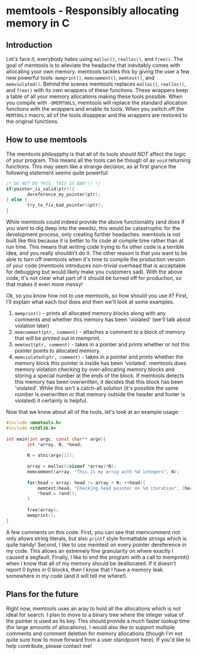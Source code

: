 # memtools - Responsibly allocating memory in C
## Introduction

Let's face it, everybody hates using `malloc()`, `realloc()`, and `free()`. The goal of memtools is to alleviate the headache that inevitably comes with allocating 
your own memory. memtools tackles this by giving the user a few new powerful tools: `memprint()`, `memcomment()`, `memtest()`, and `memviolated()`. Behind the
scenes memtools replaces `malloc()`, `realloc()`, and `free()` with its own wrappers of these functions. These wrappers keep a table of all your memory allocations
making these tools possible. When you compile with `-DMEMTOOLS`, memtools will replace the standard allocation functions with the wrappers and enable its tools.
When you switch off the `MEMTOOLS` macro, all of the tools disappear and the wrappers are restored to the original functions.

## How to use memtools

The memtools philospphy is that all of its tools should *NOT* affect the logic of your program. This means all the tools can be though of as `void` returning 
functions. This may seem like a strange decision, as at first glance the following statement seems quite powerful:
```c
/* DO NOT DO THIS, THIS IS BAD!!! */
if(pointer_is_valid(ptr)){
        dereference_my_pointer(ptr);
} else {
        try_to_fix_bad_pointer(&ptr);
}
```        
While memtools could indeed provide the above functionality (and does if you want to dig deep into the weeds), this would be catastrophic for the development 
process, only creating further headaches. memtools is not built like this because it is better to fix code at compile time rather than at run time. This means 
that writing code trying to fix other code is a terrible idea, and you really shouldn't do it. The other reason is that you want to be able to turn off memtools 
when it's time to compile the production version of your code (memtools introduces non-trivial overhead that is acceptable for debugging but would likely 
make you customers sad). With the above code, it's not clear what part of it should be turned off for production, so that makes it even more messy!

Ok, so you know how not to use memtools, so how should you use it? First, I'll explain what each tool does and then we'll look at some examples.

1. `memprint()` - prints all allocated memory blocks along with any comments and whether this memory has been 'violated' (we'll talk about violation later)
2. `memcomment(ptr, comment)` - attaches a comment to a block of memory that will be printed out in memprint.
3. `memtest(ptr, comment)` - takes in a pointer and prints whether or not this pointer points to allocated memory.
4. `memviolated(ptr, comment)` - takes in a pointer and prints whether the memory block this pointer is inside has been 'violated'. memtools does memory violation checking
by over-allocating memory blocks and storing a special number at the ends of the block. If memtools detects this memory has been overwritten, it decides that
this block has been 'violated'. While this isn't a catch-all solution (it's possible the same number is overwritten or that memory outside the header and footer
is violated) it certainly is helpful.

Now that we know about all of the tools, let's look at an example usage:
```c
#include <memtools.h>
#include <stdlib.h>
        
int main(int argc, const char** argv){
        int *array, N, *head;
            
        N = atoi(argv[1]);
            
        array = malloc((sizeof *array)*N);
        memcomment(array, "This is my array with %d integers", N);
            
        for(head = array; head != array + N; ++head){
            memtest(head, "Checking head pointer on %d iteration", (head - array)/(sizeof *array));
            *head = rand();
        }
            
        free(array);
        memprint();
}
```        
A few comments on this code. First, you can see that memcomment not only allows string literals, but also `printf` style formattable strings which is quite handy!
Second, I like to use memtest on every pointer dereference in my code. This allows an extremely fine granularity on where exactly I caused a segfault. Finally, I
like to end the program with a call to memprint() when I know that all of my memory should be deallocated. If it doesn't report 0 bytes in 0 blocks, then I know
that I have a memory leak somewhere in my code (and it will tell me where!).

## Plans for the future

Right now, memtools uses an aray to hold all the allocations which is not ideal for search. I plan to move to a binary tree where the integer value of the pointer
is used as its key. This should provide a much faster lookup time (for large amounts of allocations). I would also like to support multiple comments and comment
deletion for memory allocations (though I'm not quite sure how to move forward from a user standpoint here). If you'd like to help contribute, please contact me!
